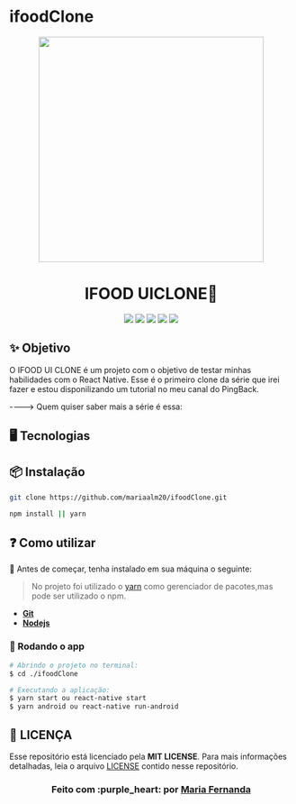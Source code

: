 # ifoodClone
<p align="center">
    <img width="400" src="https://user-images.githubusercontent.com/50887367/116004766-a6832c00-a5da-11eb-9f0b-cc89d41237b5.jpg">
</p>

<h1 align="center">IFOOD UICLONE🚀</h1>

<div align="center">

<img src = "https://img.shields.io/static/v1?label=license&message=MIT&color=<COLOR>&style=<STYLE>&logo=<LOGO>" /> 
<img src = "https://img.shields.io/static/v1?label=node&message=v12.18.2&color=blue&style=<STYLE>&logo=<LOGO>" /> 
<img src = "https://img.shields.io/static/v1?label=yarn&message=v1.22.4&color=blue&style=<STYLE>&logo=<LOGO>" />
<img src = "https://img.shields.io/static/v1?label=mobile&message=reactnative&color=7159c1&style=<STYLE>&logo=<LOGO>" />
<img src = "https://img.shields.io/static/v1?label=</>&message=Typescript&color=yellow&style=<STYLE>&logo=<LOGO>" />

</div>

## ✨ Objetivo
O IFOOD UI CLONE é um projeto com o objetivo de testar minhas habilidades com o React Native. Esse é o primeiro clone da série que irei fazer e estou disponilizando um tutorial no meu canal do PingBack.

----> Quem quiser saber mais a série é essa:


## 🖥 Tecnologias

 ## 📦 Instalação

```bash
git clone https://github.com/mariaalm20/ifoodClone.git
```

```bash
npm install || yarn
```
  
## :question: Como utilizar

:red_circle:  Antes de começar, tenha instalado em sua máquina o seguinte:
> No projeto foi utilizado o
[yarn](https://yarnpkg.com/getting-started/install)
como gerenciador de pacotes,mas pode ser utilizado o npm.
- **[Git][git]**
- **[Nodejs][node]**


### 🔗 Rodando o app

```sh
# Abrindo o projeto no terminal:
$ cd ./ifoodClone

# Executando a aplicação: 
$ yarn start ou react-native start
$ yarn android ou react-native run-android

```

## **:page_with_curl: LICENÇA**

Esse repositório está licenciado pela **MIT LICENSE**. Para mais informações detalhadas, leia o arquivo [LICENSE](./LICENSE) contido nesse repositório. 


<h3 align="center">
Feito com :purple_heart: por <a href="https://www.linkedin.com/in/maria-fernanda-almeida-oliveira-882944187/">Maria Fernanda</a>
<br><br>
</h3>
  
  
  <!-- Techs -->

[react]: https://reactjs.org/

[typescript]: https://www.typescriptlang.org/

[node]: https://nodejs.org/en/

[mongodb]: https://www.mongodb.com/

[vscode]: https://code.visualstudio.com/

[react_native]: http://www.reactnative.com/

[express]: https://expressjs.com/

[cors]: https://expressjs.com/en/resources/middleware/cors.html

[tsnode]: https://github.com/TypeStrong/ts-node

[insomnia]: https://insomnia.rest/

[axios]: https://github.com/axios/axios

[multer]: https://github.com/expressjs/multer

[yarn]: https://classic.yarnpkg.com/en/docs/install/#debian-stable

[npm]: https://www.npmjs.com/get-npm

[git]: https://git-scm.com/book/pt-br/v2/Come%C3%A7ando-Instalando-o-Git

[jsonwebtoken]: https://jwt.io/

[mongoose]: https://mongoosejs.com/

[nodemailer]: https://nodemailer.com/about/

[bcryptjs]: https://www.npmjs.com/package/bcryptjs
